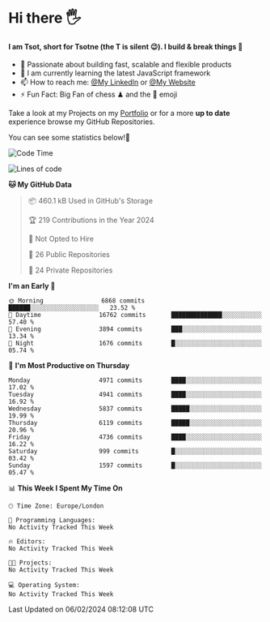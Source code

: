 # Hi there :raised_hand_with_fingers_splayed:
#### I am Tsot, short for Tsotne (the T is silent :wink:). I build & break things :space_invader:
- :telescope: Passionate about building fast, scalable and flexible products
- :seedling: I am currently learning the latest JavaScript framework 
- :mailbox: How to reach me: [@My LinkedIn](https://www.linkedin.com/in/tsotne-gvadzabia/) or [@My Website](https://tsotne.co.uk/contact)
- :zap: Fun Fact: Big Fan of chess ♟ and the 👾 emoji

Take a look at my Projects on my [Portfolio](https://tsotne.co.uk/) or for a more **up to date** experience browse my GitHub Repositories.

You can see some statistics below!:space_invader:
<!--START_SECTION:waka-->
![Code Time](http://img.shields.io/badge/Code%20Time-761%20hrs%202%20mins-blue)

![Lines of code](https://img.shields.io/badge/From%20Hello%20World%20I%27ve%20Written-10.5%20million%20lines%20of%20code-blue)

**🐱 My GitHub Data** 

> 📦 460.1 kB Used in GitHub's Storage 
 > 
> 🏆 219 Contributions in the Year 2024
 > 
> 🚫 Not Opted to Hire
 > 
> 📜 26 Public Repositories 
 > 
> 🔑 24 Private Repositories 
 > 
**I'm an Early 🐤** 

```text
🌞 Morning                6868 commits        ██████░░░░░░░░░░░░░░░░░░░   23.52 % 
🌆 Daytime                16762 commits       ██████████████░░░░░░░░░░░   57.40 % 
🌃 Evening                3894 commits        ███░░░░░░░░░░░░░░░░░░░░░░   13.34 % 
🌙 Night                  1676 commits        █░░░░░░░░░░░░░░░░░░░░░░░░   05.74 % 
```
📅 **I'm Most Productive on Thursday** 

```text
Monday                   4971 commits        ████░░░░░░░░░░░░░░░░░░░░░   17.02 % 
Tuesday                  4941 commits        ████░░░░░░░░░░░░░░░░░░░░░   16.92 % 
Wednesday                5837 commits        █████░░░░░░░░░░░░░░░░░░░░   19.99 % 
Thursday                 6119 commits        █████░░░░░░░░░░░░░░░░░░░░   20.96 % 
Friday                   4736 commits        ████░░░░░░░░░░░░░░░░░░░░░   16.22 % 
Saturday                 999 commits         █░░░░░░░░░░░░░░░░░░░░░░░░   03.42 % 
Sunday                   1597 commits        █░░░░░░░░░░░░░░░░░░░░░░░░   05.47 % 
```


📊 **This Week I Spent My Time On** 

```text
🕑︎ Time Zone: Europe/London

💬 Programming Languages: 
No Activity Tracked This Week

🔥 Editors: 
No Activity Tracked This Week

🐱‍💻 Projects: 
No Activity Tracked This Week

💻 Operating System: 
No Activity Tracked This Week
```


 Last Updated on 06/02/2024 08:12:08 UTC
<!--END_SECTION:waka-->
